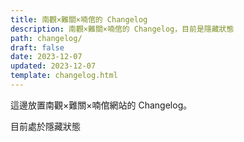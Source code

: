 ```yaml
---
title: 南觀×難關×喃倌的 Changelog
description: 南觀×難關×喃倌的 Changelog，目前是隱藏狀態
path: changelog/
draft: false
date: 2023-12-07
updated: 2023-12-07
template: changelog.html
---
```


這邊放置南觀×難關×喃倌網站的 Changelog。

目前處於隱藏狀態

